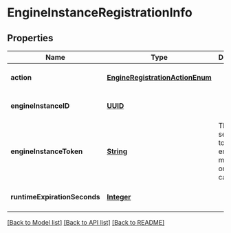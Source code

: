 # EngineInstanceRegistrationInfo
## Properties

Name | Type | Description | Notes
------------ | ------------- | ------------- | -------------
**action** | [**EngineRegistrationActionEnum**](EngineRegistrationActionEnum.md) |  | [optional] [default to null]
**engineInstanceID** | [**UUID**](UUID.md) |  | [optional] [default to null]
**engineInstanceToken** | [**String**](string.md) | This is the security token the engine must use on other calls | [optional] [default to null]
**runtimeExpirationSeconds** | [**Integer**](integer.md) |  | [optional] [default to null]

[[Back to Model list]](../README.md#documentation-for-models) [[Back to API list]](../README.md#documentation-for-api-endpoints) [[Back to README]](../README.md)

